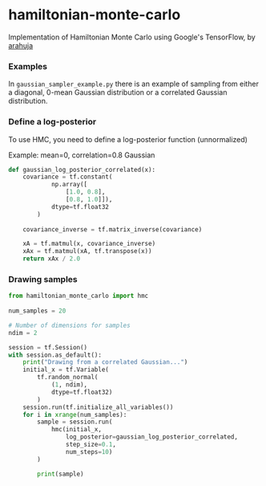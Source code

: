 # hamiltonian-monte-carlo

Implementation of Hamiltonian Monte Carlo using Google's TensorFlow, by [arahuja](https://github.com/arahuja/hamiltonian-monte-carlo)

### Examples

In `gaussian_sampler_example.py` there is an example of sampling from either a diagonal, 0-mean Gaussian distribution or a correlated Gaussian distribution.

### Define a log-posterior
To use HMC, you need to define a log-posterior function (unnormalized)

Example: mean=0, correlation=0.8 Gaussian

```python
def gaussian_log_posterior_correlated(x):
    covariance = tf.constant(
            np.array([
                [1.0, 0.8],
                [0.8, 1.0]]), 
            dtype=tf.float32
        )
        
    covariance_inverse = tf.matrix_inverse(covariance)

    xA = tf.matmul(x, covariance_inverse)
    xAx = tf.matmul(xA, tf.transpose(x))
    return xAx / 2.0
```

### Drawing samples
    
```python
from hamiltonian_monte_carlo import hmc
    
num_samples = 20

# Number of dimensions for samples
ndim = 2

session = tf.Session()
with session.as_default():
    print("Drawing from a correlated Gaussian...")
    initial_x = tf.Variable(
        tf.random_normal(
            (1, ndim), 
            dtype=tf.float32)
        )
    session.run(tf.initialize_all_variables())
    for i in xrange(num_samples):
        sample = session.run(
            hmc(initial_x, 
                log_posterior=gaussian_log_posterior_correlated, 
                step_size=0.1, 
                num_steps=10)
        )

        print(sample)
```
